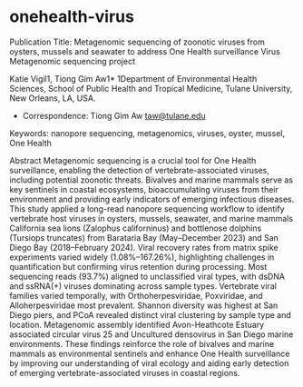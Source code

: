 # onehealth-virus

Publication Title: 
Metagenomic sequencing of zoonotic viruses from oysters, mussels and seawater to address One Health surveillance
Virus Metagenomic sequencing project

Katie Vigil1, Tiong Gim Aw1*
1Department of Environmental Health Sciences, School of Public Health and Tropical Medicine, Tulane University, New Orleans, LA, USA. 
* Correspondence: 
Tiong Gim Aw
taw@tulane.edu

Keywords: nanopore sequencing, metagenomics, viruses, oyster, mussel, One Health

Abstract
Metagenomic sequencing is a crucial tool for One Health surveillance, enabling the detection of vertebrate-associated viruses, including potential zoonotic threats. Bivalves and marine mammals serve as key sentinels in coastal ecosystems, bioaccumulating viruses from their environment and providing early indicators of emerging infectious diseases. This study applied a long-read nanopore sequencing workflow to identify vertebrate host viruses in oysters, mussels, seawater, and marine mammals California sea lions (Zalophus californinus) and bottlenose dolphins (Tursiops truncates) from Barataria Bay (May–December 2023) and San Diego Bay (2018–February 2024). Viral recovery rates from matrix spike experiments varied widely (1.08%–167.26%), highlighting challenges in quantification but confirming virus retention during processing. Most sequencing reads (93.7%) aligned to unclassified viral types, with dsDNA and ssRNA(+) viruses dominating across sample types. Vertebrate viral families varied temporally, with Orthoherpesviridae, Poxviridae, and Alloherpesviridae most prevalent. Shannon diversity was highest at San Diego piers, and PCoA revealed distinct viral clustering by sample type and location. Metagenomic assembly identified Avon-Heathcote Estuary associated circular virus 25 and Uncultured densovirus in San Diego marine environments. These findings reinforce the role of bivalves and marine mammals as environmental sentinels and enhance One Health surveillance by improving our understanding of viral ecology and aiding early detection of emerging vertebrate-associated viruses in coastal regions.



